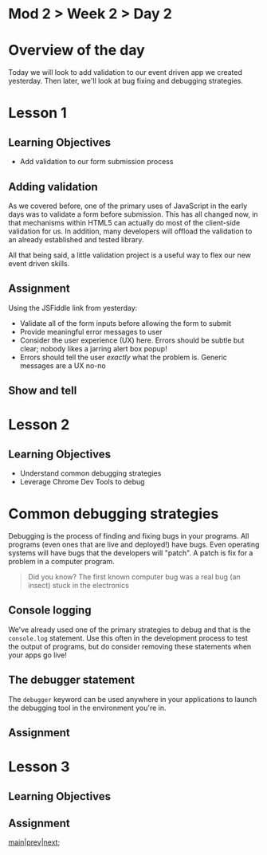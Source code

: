 # Mod 2 > Week 2 > Day 2

# Overview of the day

Today we will look to add validation to our event driven app we created yesterday. Then later, we'll look at bug fixing and debugging strategies.

# Lesson 1

## Learning Objectives

- Add validation to our form submission process

## Adding validation

As we covered before, one of the primary uses of JavaScript in the early days was to validate a form before submission. This has all changed now, in that mechanisms within HTML5 can actually do most of the client-side validation for us. In addition, many developers will offload the validation to an already established and tested library.

All that being said, a little validation project is a useful way to flex our new event driven skills.

## Assignment

Using the JSFiddle link from yesterday:

- Validate all of the form inputs before allowing the form to submit
- Provide meaningful error messages to user
- Consider the user experience (UX) here. Errors should be subtle but clear; nobody likes a jarring alert box popup!
- Errors should tell the user _exactly_ what the problem is. Generic messages are a UX no-no

## Show and tell

# Lesson 2

## Learning Objectives

- Understand common debugging strategies
- Leverage Chrome Dev Tools to debug

# Common debugging strategies

Debugging is the process of finding and fixing bugs in your programs. All programs (even ones that are live and deployed!) have bugs. Even operating systems will have bugs that the developers will "patch". A patch is fix for a problem in a computer program.

> Did you know? The first known computer bug was a real bug (an insect) stuck in the electronics

## Console logging

We've already used one of the primary strategies to debug and that is the `console.log` statement. Use this often in the development process to test the output of programs, but do consider removing these statements when your apps go live!

## The debugger statement

The `debugger` keyword can be used anywhere in your applications to launch the debugging tool in the environment you're in.

## Assignment

# Lesson 3

## Learning Objectives

## Assignment

[main](/swe)|[prev](/swe/mod2/wk2/day1.html)|[next](/swe/mod2/wk2/day3html);
